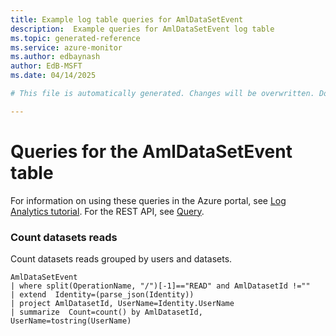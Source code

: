 ```yaml
---
title: Example log table queries for AmlDataSetEvent
description:  Example queries for AmlDataSetEvent log table
ms.topic: generated-reference
ms.service: azure-monitor
ms.author: edbaynash
author: EdB-MSFT
ms.date: 04/14/2025

# This file is automatically generated. Changes will be overwritten. Do not change this file directly. 

---
```


# Queries for the AmlDataSetEvent table

For information on using these queries in the Azure portal, see [Log Analytics tutorial](/azure/azure-monitor/logs/log-analytics-tutorial). For the REST API, see [Query](/azure/azure-monitor/logs/api/overview).


### Count datasets reads  


Count datasets reads grouped by users and datasets.  

```query
AmlDataSetEvent
| where split(OperationName, "/")[-1]=="READ" and AmlDatasetId !=""
| extend  Identity=(parse_json(Identity))
| project AmlDatasetId, UserName=Identity.UserName
| summarize  Count=count() by AmlDatasetId, UserName=tostring(UserName)
```

